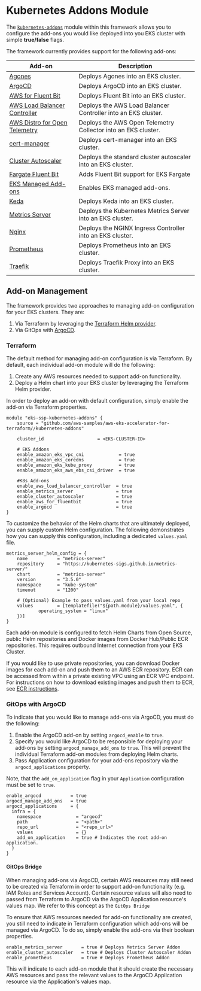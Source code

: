 # Kubernetes Addons Module

The [`kubernetes-addons`](../../kubernetes-addons) module within this framework allows you to configure the add-ons you would like deployed into you EKS cluster with simple **true/false** flags.

The framework currently provides support for the following add-ons:

| Add-on    | Description   |
|-----------|-----------------
| [Agones](./agones) | Deploys Agones into an EKS cluster. |
| [ArgoCD](./argocd) | Deploys ArgoCD into an EKS cluster. |
| [AWS for Fluent Bit](./aws-for-fluent-bit) | Deploys Fluent Bit into an EKS cluster. |
| [AWS Load Balancer Controller](./fargate-fluent-bit) | Deploys the AWS Load Balancer Controller into an EKS cluster. |
| [AWS Distro for Open Telemetry](./aws-open-telemetry) | Deploys the AWS Open Telemetry Collector into an EKS cluster. |
| [cert-manager](./cert-manager) | Deploys cert-manager into an EKS cluster. |
| [Cluster Autoscaler](./cluster-autoscaler) | Deploys the standard cluster autoscaler into an EKS cluster. |
| [Fargate Fluent Bit](./fargate-fluent-bit) | Adds Fluent Bit support for EKS Fargate |
| [EKS Managed Add-ons](./managed-add-ons) | Enables EKS managed add-ons. |
| [Keda](./keda) | Deploys Keda into an EKS cluster. |
| [Metrics Server](./metrics-server) | Deploys the Kubernetes Metrics Server into an EKS cluster. |
| [Nginx](./ingress-nginx) | Deploys the NGINX Ingress Controller into an EKS cluster. |
| [Prometheus](./prometheus) | Deploys Prometheus into an EKS cluster. |
| [Traefik](./traefik) | Deploys Traefik Proxy into an EKS cluster.

## Add-on Management

The framework provides two approaches to managing add-on configuration for your EKS clusters. They are:

1. Via Terraform by leveraging the [Terraform Helm provider](https://registry.terraform.io/providers/hashicorp/helm/latest/docs).
2. Via GitOps with [ArgoCD](https://argo-cd.readthedocs.io/en/stable/).

### Terraform

The default method for managing add-on configuration is via Terraform. By default, each individual add-on module will do the following:

1. Create any AWS resources needed to support add-on functionality.
2. Deploy a Helm chart into your EKS cluster by leveraging the Terraform Helm provider.

In order to deploy an add-on with default configuration, simply enable the add-on via Terraform properties.

```hcl
module "eks-ssp-kubernetes-addons" {
    source = "github.com/aws-samples/aws-eks-accelerator-for-terraform//kubernetes-addons"

    cluster_id                    = <EKS-CLUSTER-ID>

    # EKS Addons
    enable_amazon_eks_vpc_cni             = true
    enable_amazon_eks_coredns             = true
    enable_amazon_eks_kube_proxy          = true
    enable_amazon_eks_aws_ebs_csi_driver  = true

    #K8s Add-ons
    enable_aws_load_balancer_controller  = true
    enable_metrics_server                = true
    enable_cluster_autoscaler            = true
    enable_aws_for_fluentbit             = true
    enable_argocd                        = true
}
```

To customize the behavior of the Helm charts that are ultimately deployed, you can supply custom Helm configuration. The following demonstrates how you can supply this configuration, including a dedicated `values.yaml` file.

```hcl
metrics_server_helm_config = {
	name           = "metrics-server"
	repository     = "https://kubernetes-sigs.github.io/metrics-server/"
	chart          = "metrics-server"
	version        = "3.5.0"
	namespace      = "kube-system"
	timeout        = "1200"

	# (Optional) Example to pass values.yaml from your local repo
	values         = [templatefile("${path.module}/values.yaml", {
			operating_system = "linux"
	})]
}
```

Each add-on module is configured to fetch Helm Charts from Open Source, public Helm repositories and Docker images from Docker Hub/Public ECR repositories. This requires outbound Internet connection from your EKS Cluster.

If you would like to use private repositories, you can download Docker images for each add-on and push them to an AWS ECR repository. ECR can be accessed from within a private existing VPC using an ECR VPC endpoint. For instructions on how to download existing images and push them to ECR, see [ECR instructions](../advanced/ecr-instructions.md).

### GitOps with ArgoCD

To indicate that you would like to manage add-ons via ArgoCD, you must do the following:

1. Enable the ArgoCD add-on by setting `argocd_enable` to `true`.
2. Specify you would like ArgoCD to be responsible for deploying your add-ons by setting `argocd_manage_add_ons` to `true`. This will prevent the individual Terraform add-on modules from deploying Helm charts.
3. Pass Application configuration for your add-ons repository via the `argocd_applications` property.

Note, that the `add_on_application` flag in your `Application` configuration must be set to `true`.

```
enable_argocd           = true
argocd_manage_add_ons   = true
argocd_applications     = {
  infra = {
    namespace             = "argocd"
    path                  = "<path>"
    repo_url              = "<repo_url>"
    values                = {}
    add_on_application    = true # Indicates the root add-on application.
  }
}
```

#### GitOps Bridge

When managing add-ons via ArgoCD, certain AWS resources may still need to be created via Terraform in order to support add-on functionality (e.g. IAM Roles and Services Account). Certain resource values will also need to passed from Terraform to ArgoCD via the ArgoCD Application resource's values map. We refer to this concept as the `GitOps Bridge`

To ensure that AWS resources needed for add-on functionality are created, you still need to indicate in Terraform configuration which add-ons will be managed via ArgoCD. To do so, simply enable the add-ons via their boolean properties.

```
enable_metrics_server       = true # Deploys Metrics Server Addon
enable_cluster_autoscaler   = true # Deploys Cluster Autoscaler Addon
enable_prometheus           = true # Deploys Prometheus Addon
```

This will indicate to each add-on module that it should create the necessary AWS resources and pass the relevant values to the ArgoCD Application resource via the Application's values map.
